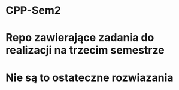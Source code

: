 # CPP-Sem2
# Repo zawierające zadania do realizacji na trzecim semestrze
# Nie są to ostateczne rozwiazania
